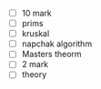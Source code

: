 

- [ ] 10 mark 
- [ ] prims 
- [ ] kruskal
- [ ] napchak algorithm
- [ ] Masters theorm
- [ ] 2 mark
- [ ] theory